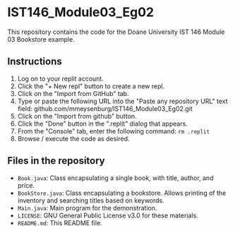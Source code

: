 # IST146_Module03_Eg02

This repository contains the code for the Doane University IST 146 Module 03 Bookstore example.

## Instructions

1. Log on to your replit account. 
2. Click the "+ New repl" button to create a new repl. 
3. Click on the "Import from GitHub" tab. 
4. Type or paste the following URL into the "Paste any repository URL" text field: github.com/mmeysenburg/IST146_Module03_Eg02.git
5. Click on the "Import from github" button.
6. Click the "Done" button in the ".replit" dialog that appears.
7. From the "Console" tab, enter the following command: `rm .replit`
8. Browse / execute the code as desired.


## Files in the repository

* `Book.java`: Class encapsulating a single book, with title, author, and price. 
* `BookStore.java`: Class encapsulating a bookstore. Allows printing of the inventory and searching 
titles based on keywords.
* `Main.java`: Main program for the demonstration.
* `LICENSE`: GNU General Public License v3.0 for these materials.
* `README.md`: This README file.